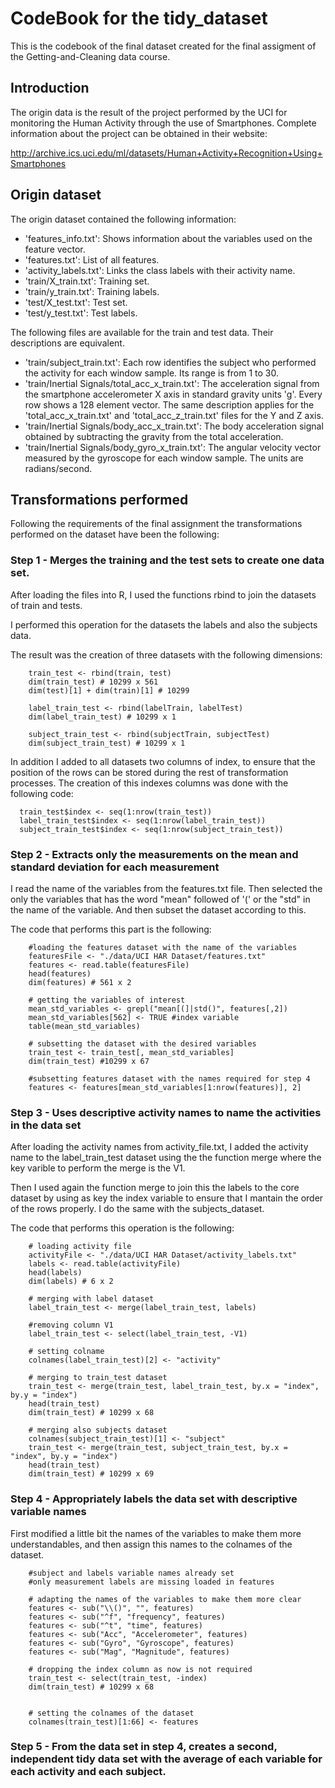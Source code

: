 
# CodeBook for the tidy_dataset

This is the codebook of the final dataset created for the final assigment of the Getting-and-Cleaning data course.

## Introduction

The origin data is the result of the project performed by the UCI for monitoring the Human Activity through the use of Smartphones. Complete information about the project can be obtained in their website: 

http://archive.ics.uci.edu/ml/datasets/Human+Activity+Recognition+Using+Smartphones

## Origin dataset

The origin dataset contained the following information:

- 'features_info.txt': Shows information about the variables used on the feature vector.
- 'features.txt': List of all features.
- 'activity_labels.txt': Links the class labels with their activity name.
- 'train/X_train.txt': Training set.
- 'train/y_train.txt': Training labels.
- 'test/X_test.txt': Test set.
- 'test/y_test.txt': Test labels.

The following files are available for the train and test data. Their descriptions are equivalent. 

- 'train/subject_train.txt': Each row identifies the subject who performed the activity for each window sample. Its range is from 1 to 30. 
- 'train/Inertial Signals/total_acc_x_train.txt': The acceleration signal from the smartphone accelerometer X axis in standard gravity units 'g'. Every row shows a 128 element vector. The same description applies for the 'total_acc_x_train.txt' and 'total_acc_z_train.txt' files for the Y and Z axis. 
- 'train/Inertial Signals/body_acc_x_train.txt': The body acceleration signal obtained by subtracting the gravity from the total acceleration. 
- 'train/Inertial Signals/body_gyro_x_train.txt': The angular velocity vector measured by the gyroscope for each window sample. The units are radians/second. 

## Transformations performed

Following the requirements of the final assignment the transformations performed on the dataset have been the following:

### Step 1 - Merges the training and the test sets to create one data set.

After loading the files into R, I used the functions rbind to join the datasets of train and tests.

I performed this operation for the datasets the labels and also the subjects data.

The result was the creation of three datasets with the following dimensions:

```
    train_test <- rbind(train, test)
    dim(train_test) # 10299 x 561
    dim(test)[1] + dim(train)[1] # 10299
    
    label_train_test <- rbind(labelTrain, labelTest)
    dim(label_train_test) # 10299 x 1

    subject_train_test <- rbind(subjectTrain, subjectTest)
    dim(subject_train_test) # 10299 x 1
```

In addition I added to all datasets two columns of index, to ensure that the position of the rows can be stored during the rest of transformation processes. The creation of this indexes columns was done with the following code:

```
  train_test$index <- seq(1:nrow(train_test))
  label_train_test$index <- seq(1:nrow(label_train_test))
  subject_train_test$index <- seq(1:nrow(subject_train_test))
```
### Step 2 - Extracts only the measurements on the mean and standard deviation for each measurement

I read the name of the variables from the features.txt file. Then selected the only the variables that has the word "mean" followed of '(' or the "std" in the name of the variable. And then subset the dataset according to this. 

The code that performs this part is the following:

```
    #loading the features dataset with the name of the variables
    featuresFile <- "./data/UCI HAR Dataset/features.txt"
    features <- read.table(featuresFile)
    head(features)
    dim(features) # 561 x 2
   
    # getting the variables of interest
    mean_std_variables <- grepl("mean[(]|std()", features[,2])
    mean_std_variables[562] <- TRUE #index variable
    table(mean_std_variables)
    
    # subsetting the dataset with the desired variables
    train_test <- train_test[, mean_std_variables]
    dim(train_test) #10299 x 67
    
    #subsetting features dataset with the names required for step 4
    features <- features[mean_std_variables[1:nrow(features)], 2]
```
### Step 3 - Uses descriptive activity names to name the activities in the data set

After loading the activity names from activity_file.txt, I added the activity name to the label_train_test dataset using the the function merge where the key varible to perform the merge is the V1.

Then I used again the function merge to join this the labels to the core dataset by using as key the index variable to ensure that I mantain the order of the rows properly. I do the same with the subjects_dataset.

The code that performs this operation is the following:

```
    # loading activity file    
    activityFile <- "./data/UCI HAR Dataset/activity_labels.txt"
    labels <- read.table(activityFile)
    head(labels)
    dim(labels) # 6 x 2
    
    # merging with label dataset
    label_train_test <- merge(label_train_test, labels)
    
    #removing column V1
    label_train_test <- select(label_train_test, -V1)
    
    # setting colname
    colnames(label_train_test)[2] <- "activity"
    
    # merging to train_test dataset
    train_test <- merge(train_test, label_train_test, by.x = "index", by.y = "index")
    head(train_test)
    dim(train_test) # 10299 x 68
    
    # merging also subjects dataset
    colnames(subject_train_test)[1] <- "subject"
    train_test <- merge(train_test, subject_train_test, by.x = "index", by.y = "index")
    head(train_test)
    dim(train_test) # 10299 x 69
```
### Step 4 - Appropriately labels the data set with descriptive variable names

First modified a little bit the names of the variables to make them more understandables, and then assign this names to the colnames of the dataset.

```
    #subject and labels variable names already set
    #only measurement labels are missing loaded in features
    
    # adapting the names of the variables to make them more clear
    features <- sub("\\()", "", features)
    features <- sub("^f", "frequency", features)
    features <- sub("^t", "time", features)
    features <- sub("Acc", "Accelerometer", features)
    features <- sub("Gyro", "Gyroscope", features)
    features <- sub("Mag", "Magnitude", features)
    
    # dropping the index column as now is not required
    train_test <- select(train_test, -index)
    dim(train_test) # 10299 x 68
    
    
    # setting the colnames of the dataset
    colnames(train_test)[1:66] <- features
```

### Step 5 - From the data set in step 4, creates a second, independent tidy data set with the average of each variable for each activity and each subject. 

